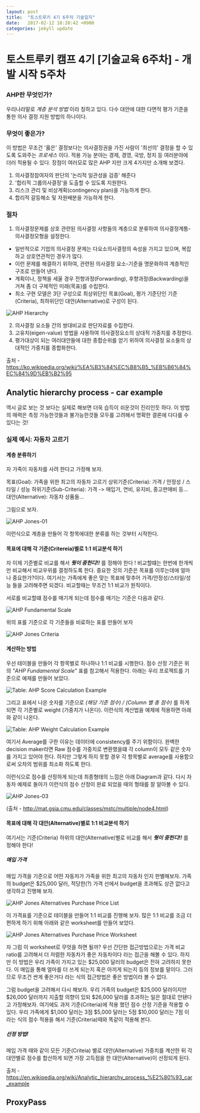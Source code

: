 ```yaml
---
layout: post
title:  "토스트루키 4기 6주차 기술일지"
date:   2017-02-12 18:20:42 +0900
categories: jekyll update
---
```


# 토스트루키 캠프 4기 [기술교육 6주차] - 개발 시작 5주차

### AHP란 무엇인가?

우리나라말로 _계층 분석 방법_ 이라 칭하고 있다. 다수 대안에 대한 다면적 평가 기준을 통한 의사 결정 지원 방법의 하나이다.

### 무엇이 좋은가?

이 방법은 무조건 '옳은' 결정보다는 의사결정권을 가진 사람이 '최선의' 결정을 할 수 있도록 도와주는 _프로세스_ 이다. 적용 가능 분야는 경제, 경영, 국방, 정치 등 여러분야에 더러 적용될 수 있다. 장점이 여러모로 많은 AHP 지만 크게 4가지만 소개해 보겠다.

1. 의사결정참여자의 판단의 '논리적 일관성을 검증' 해준다
2. '합리적 그룹의사결정'을 도출할 수 있도록 지원한다.
3. 리스크 관리 및 비상계획(contingency plan)을 가능하게 한다.
4. 합리적 갈등해소 및 자원배분을 가능하게 한다.

### 절차

1. 의사결정문제를 상호 관련된 의사결정 사항들의 계층으로 분류하여 의사결정계틍-의사결정모형을 설정한다.
  * 일반적으로 기업의 의사결정 문제는 다요소의사결정의 속성을 가지고 있으며, 복잡하고 상호연관적인 경우가 많다.
  * 이런 문제를 해결하기 위하여, 관련된 의사결정 요소-기준을 명문화하여 계층적인 구조로 만들어 낸다.
  * 계획이나, 정책을 세울 경우 전향과정(Forwarding), 후향과정(Backwarding)을 거쳐 좀 더 구체적인 미래(목표)를 수립한다.
  * 최소 구현 모델은 3단 구성으로 최상위단인 목표(Goal), 평가 기준단인 기준(Criteria), 최하위단인 대안(Alternative)로 구성이 된다.

  ![AHP Hierarchy](/assets/img/for_post/week3/953px-AHPHierarchy3.0.png)

2. 의사결정 요소들 간의 쌍대비교로 판단자료를 수집한다.
3. 고유치(eigen-value) 방법을 사용하여 의사결정요소의 상대적 가중치를 추정한다.
4. 평가대상이 되는 여러대안들에 대한 종합순위를 얻기 위하여 의사결정 요소들의 상대적인 가중치를 종합화한다.


출처 - https://ko.wikipedia.org/wiki/%EA%B3%84%EC%B8%B5_%EB%B6%84%EC%84%9D%EB%B2%95

## Analytic hierarchy process - car example

역시 글로 보는 것 보다는 실제로 해보면 더욱 습득이 쉬운것이 진리인듯 하다.
이 방법의 매력은 측정 가능한것들과 불가능한것들 모두를 고려해서 명확한 결론에 다다를 수 있다는 것!

### 실제 예시: 자동차 고르기

#### 계층 분류하기

자 가족이 자동차를 사려 한다고 가정해 보자.

목표(Goal): 가족을 위한 최고의 자동차 고르기
상위기준(Criteria): 가격 / 안정성 / 스타일 / 성능
하위기준(Sub-Criteria):  가격 -> 매입가, 연비, 유지비, 중고판매비 등...
대안(Alternative): 자동차 상품들...

그림으로 보자.

![AHP Jones-01](/assets/img/for_post/week3/650px-AHPJones01.png)

이런식으로 계층을 만들어 각 항목에대한 분류를 하는 것부터 시작한다.

#### 목표에 대해 각 기준(Critereia)별로 1:1 비교분석 하기

자 이제 기준별로 비교를 해서 _**뭣이 중헌디!!**_ 를 정해야 한다 ! 비교할떄는 한번에 한개씩만 비교해서 비교우위를 결정하도록 한다. 중요한 것의 기준은 목표를 이루는데에 얼마나 중요한가?이다. 여기서는 가족에게 좋은 맞는 목표에 맞추어 가격/안정성/스타일/성능 들을 고려해주면 되겠다. 비교할때는 무조건 1:1 비교가 원칙이다.

서로를 비교할떄 점수를 매기게 되는데 점수를 매기는 기준은 다음과 같다.

![AHP Fundamental Scale](/assets/img/for_post/week3/AHPFundamentalScale.png)

위의 표를 기준으로 각 기준들을 비료하는 표를 만들어 보자

![AHP Jones Criteria](/assets/img/for_post/week3/AHPJonesCriteria01.png)

#### 계산하는 방법


우선 테이블을 만들어 각 항목별로 하나하나 1:1 비교를 시행한다. 점수 산정 기준은 위의 _"AHP Fundamental Scale"_ 표를 참고해서 적용한다. 아래는 우리 프로젝트를 기준으로 예제를 만들어 보았다.

![Table: AHP Score Calculation Example](/assets/img/for_post/week3/ahp_score_calc_example.png)

그리고 표에서 나온 숫자를 기준으로 _(해당 기준 점수) / (Column 별 총 점수)_ 를 하게되면 각 기준별로 weight (가중치가 나온다). 이런식의 계산법을 예제에 적용하면 아래와 같이 나온다.

![Table: AHP Weight Calculation Example](/assets/img/for_post/week3/ahp_weight_calc_example.png)

여기서 Average를 구한 이유는 데이터에 consistency를 주기 위함이다. 완벽한 decision maker라면 Raw 점수를 가중치로 변환했을떄 각 column이 모두 같은 숫자를 가지고 있어야 한다. 하지만 그렇게 하지 못할 경우 각 항목별로 average를 사용함으로써 오차의 범위를 최소화 하도록 한다.

이런식으로 점수를 산정하게 되는데 최종형태의 느낌은 아래 Diagram과 같다. 다시 자동차 예제로 돌아가 이런식의 점수 산정이 완료 되었을 때의 형태를 잘 알아볼 수 있다.

![AHP Jones-03](/assets/img/for_post/week3/650px-AHPJones03.png)


(출처 - http://mat.gsia.cmu.edu/classes/mstc/multiple/node4.html)



#### 목표에 대해 각 대안(Alternative)별로 1:1 비교분석 하기

여기서는 기준(Criteria) 하위의 대안(Alternative)별로 비교를 해서 _**뭣이 중헌디!!**_ 를 정해야 한다!

##### 매입 가격

매입 가격을 기준으로 어떤 자동차가 가족을 위한 최고의 자동차 인지 판별해보자. 가족의 budget은 $25,000 달러, 적당한(?) 가격 선에서 budget을 초과해도 상관 없다고 생각하고 진행해 보자.

![AHP Jones Alternatives Purchase Price List](/assets/img/for_post/week3/AHPJonesPurchasePrice02.png)

이 가격표를 기준으로 테이블을 만들어 1:1 비교를 진행해 보자. 많은 1:1 비교를 조금 더 편하게 하기 위해 아래와 같은 worksheet를 만들어 보았다.

![AHP Jones Alternatives Purchase Price  Worksheet](/assets/img/for_post/week3/AHPJonesPurchasePrice03.png)

자 그럼 이 worksheet로 무엇을 하면 될까? 우선 간단한 접근방법으로는 가격 비교 ratio를 고려해서 더 저렴한 자동차가 좋은 자동차이다 라는 접근을 해볼 수 있다. 하지만 이 방법은 우리 가족이 가지고 있는 $25,000 달러의 budget은 전혀 고려하지 못한다. 이 매입을 통해 얼마를 더 쓰게 되는지 혹은 아끼게 되는지 등의 정보를 말이다. 그러므로 무조건 싼게 좋은거다 라는 식의 접근방법은 좋은 방법이라 볼 수 없다.

그럼 budget을 고려해서 다시 해보자. 우리 가족의 budget은 $25,000 달러이지만 $26,000 달러까지 지출할 의향이 있되 $26,000 달러를 초과하는 일은 절대로 안됀다고 가정해보자. 여기에도 과저 기준(Criteria)에 적용 했던 점수 산정 기준을 적용할 수 있다. 우리 가족에게 $1,000 달러는 3점 $5,000 달러는 5점 $10,000 달러는 7점 이라는 식의 점수 적용을 해서 기준(Criteria)때와 똑같이 적용해 본다.

##### 선정 방법!

매입 가격 때와 같이 모든 기준(Criteia) 별로 대안(Alternative) 가중치를 계산한 뒤 각 대안별로 점수를 합산하게 되면 가장 고득점을 한 대안(Alternative)이 선정되게 된다.

출처 - https://en.wikipedia.org/wiki/Analytic_hierarchy_process_%E2%80%93_car_example

## ProxyPass

